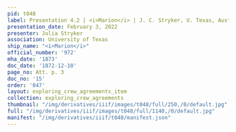 ```yaml
---
pid: t048
label: Presentation 4.2 | <i>Marion</i> | J. C. Stryker, U. Texas, Austin | 15
presentation_date: February 3, 2022
presenter: Julia Stryker
association: University of Texas
ship_name: "<i>Marion</i>"
official_number: '972'
mha_date: '1873'
doc_date: '1872-12-10'
page_no: Att. p. 3
doc_no: '15'
order: '047'
layout: exploring_crew_agreements_item
collection: exploring_crew_agreements
thumbnail: "/img/derivatives/iiif/images/t048/full/250,/0/default.jpg"
full: "/img/derivatives/iiif/images/t048/full/1140,/0/default.jpg"
manifest: "/img/derivatives/iiif/t048/manifest.json"
---
```


